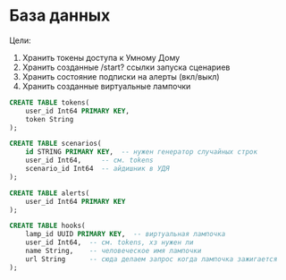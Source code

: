 # База данных

Цели:
1. Хранить токены доступа к Умному Дому
2. Хранить созданные /start? ссылки запуска сценариев
3. Хранить состояние подписки на алерты (вкл/выкл)
4. Хранить созданные виртуальные лампочки

```sql
CREATE TABLE tokens(
	user_id Int64 PRIMARY KEY,
	token String
);

CREATE TABLE scenarios(
	id STRING PRIMARY KEY,  -- нужен генератор случайных строк
	user_id Int64,     -- см. tokens
	scenario_id Int64  -- айдишник в УДЯ
);

CREATE TABLE alerts(
	user_id Int64 PRIMARY KEY
);

CREATE TABLE hooks(
	lamp_id UUID PRIMARY KEY,  -- виртуальная лампочка
	user_id Int64,  -- см. tokens, хз нужен ли
	name String,    -- человеческое имя лампочки
	url String      -- сюда делаем запрос когда лампочка зажигается
);
```
<!--stackedit_data:
eyJoaXN0b3J5IjpbMjAwNDE0ODgzN119
-->